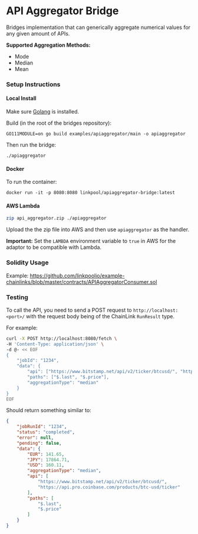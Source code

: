 # API Aggregator Bridge 
Bridges implementation that can generically aggregate numerical values for any given amount of APIs.

**Supported Aggregation Methods:**
- Mode
- Median
- Mean

### Setup Instructions
#### Local Install
Make sure [Golang](https://golang.org/pkg/) is installed.

Build (in the root of the bridges repository):
```
GO111MODULE=on go build examples/apiaggregator/main -o apiaggregator
```

Then run the bridge:
```
./apiaggregator
```

#### Docker
To run the container:
```
docker run -it -p 8080:8080 linkpool/apiaggregator-bridge:latest
```

#### AWS Lambda

```bash
zip api_aggregator.zip ./apiaggregator
```

Upload the the zip file into AWS and then use `apiaggregator` as the
handler.

**Important:** Set the `LAMBDA` environment variable to `true` in AWS for
the adaptor to be compatible with Lambda.

### Solidity Usage

Example: https://github.com/linkpoolio/example-chainlinks/blob/master/contracts/APIAggregatorConsumer.sol

### Testing

To call the API, you need to send a POST request to `http://localhost:<port>/` with the request body being of the ChainLink `RunResult` type.

For example:
```bash
curl -X POST http://localhost:8080/fetch \
-H 'Content-Type: application/json' \
-d @- << EOF
{
	"jobId": "1234",
	"data": {
		"api": ["https://www.bitstamp.net/api/v2/ticker/btcusd/", "https://api.pro.coinbase.com/products/btc-usd/ticker"],
		"paths": ["$.last", "$.price"],
		"aggregationType": "median"
	}
}
EOF
```
Should return something similar to:
```json
{
    "jobRunId": "1234",
    "status": "completed",
    "error": null,
    "pending": false,
    "data": {
        "EUR": 141.65,
        "JPY": 17864.71,
        "USD": 160.11,
        "aggregationType": "median",
        "api": [
            "https://www.bitstamp.net/api/v2/ticker/btcusd/",
            "https://api.pro.coinbase.com/products/btc-usd/ticker"
        ],
        "paths": [
            "$.last",
            "$.price"
        ]
    }
}
```
